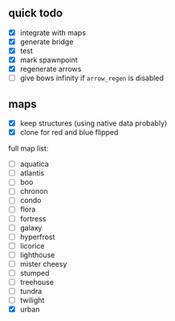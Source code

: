 ## quick todo

- [x] integrate with maps
- [x] generate bridge
- [x] test
- [x] mark spawnpoint
- [x] regenerate arrows
- [ ] give bows infinity if `arrow_regen` is disabled

## maps

- [x] keep structures (using native data probably)
- [x] clone for red and blue flipped

full map list:
- [ ] aquatica
- [ ] atlantis
- [ ] boo
- [ ] chronon
- [ ] condo
- [ ] flora
- [ ] fortress
- [ ] galaxy
- [ ] hyperfrost
- [ ] licorice
- [ ] lighthouse
- [ ] mister cheesy
- [ ] stumped
- [ ] treehouse
- [ ] tundra
- [ ] twilight
- [x] urban